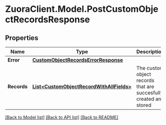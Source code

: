 # ZuoraClient.Model.PostCustomObjectRecordsResponse

## Properties

Name | Type | Description | Notes
------------ | ------------- | ------------- | -------------
**Error** | [**CustomObjectRecordsErrorResponse**](CustomObjectRecordsErrorResponse.md) |  | [optional] 
**Records** | [**List&lt;CustomObjectRecordWithAllFields&gt;**](CustomObjectRecordWithAllFields.md) | The custom object records that are succesfully created and stored | [optional] 

[[Back to Model list]](../README.md#documentation-for-models) [[Back to API list]](../README.md#documentation-for-api-endpoints) [[Back to README]](../README.md)

